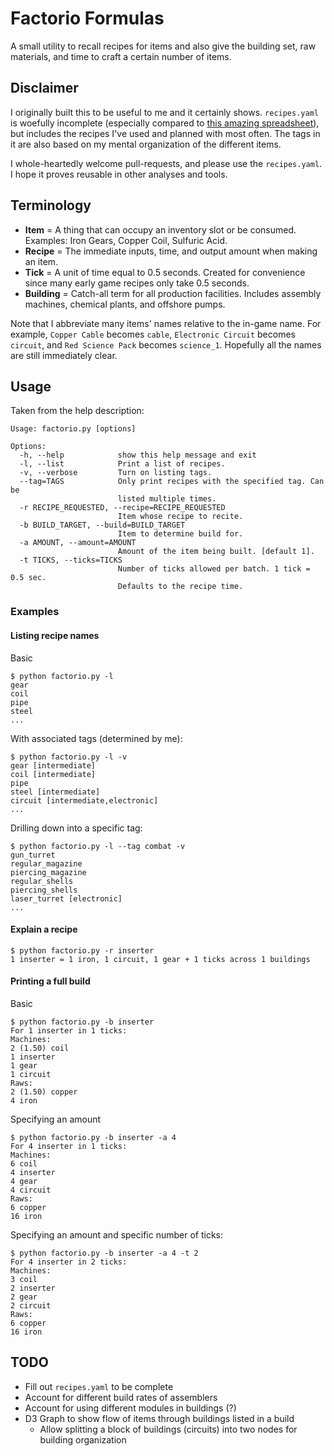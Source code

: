 
# Factorio Formulas

A small utility to recall recipes for items and also give the building set, raw materials, and time to craft a certain number of items.

## Disclaimer

I originally built this to be useful to me and it certainly shows.
`recipes.yaml` is woefully incomplete
(especially compared to [this amazing spreadsheet](https://docs.google.com/spreadsheets/d/1GKzEAf2IOGB5D2TCdX3tgisJmD1yikzQRJ31_Rxz7FM/edit#gid=0)),
but includes the recipes I've used and planned with most often.
The tags in it are also based on my mental organization of the different items.

I whole-heartedly welcome pull-requests, and please use the `recipes.yaml`. I hope it proves reusable in other analyses and tools.

## Terminology

* **Item** = A thing that can occupy an inventory slot or be consumed. Examples: Iron Gears, Copper Coil, Sulfuric Acid.
* **Recipe** = The immediate inputs, time, and output amount when making an item.
* **Tick** = A unit of time equal to 0.5 seconds. Created for convenience since many early game recipes only take 0.5 seconds.
* **Building** = Catch-all term for all production facilities. Includes assembly machines, chemical plants, and offshore pumps.

Note that I abbreviate many items' names relative to the in-game name.
For example, `Copper Cable` becomes `cable`, `Electronic Circuit` becomes `circuit`, and `Red Science Pack` becomes `science_1`.
Hopefully all the names are still immediately clear.

## Usage

Taken from the help description:
```
Usage: factorio.py [options]

Options:
  -h, --help            show this help message and exit
  -l, --list            Print a list of recipes.
  -v, --verbose         Turn on listing tags.
  --tag=TAGS            Only print recipes with the specified tag. Can be
                        listed multiple times.
  -r RECIPE_REQUESTED, --recipe=RECIPE_REQUESTED
                        Item whose recipe to recite.
  -b BUILD_TARGET, --build=BUILD_TARGET
                        Item to determine build for.
  -a AMOUNT, --amount=AMOUNT
                        Amount of the item being built. [default 1].
  -t TICKS, --ticks=TICKS
                        Number of ticks allowed per batch. 1 tick = 0.5 sec.
                        Defaults to the recipe time.
```

### Examples

#### Listing recipe names

Basic
```
$ python factorio.py -l
gear
coil
pipe
steel
...
```

With associated tags (determined by me):
```
$ python factorio.py -l -v
gear [intermediate]
coil [intermediate]
pipe
steel [intermediate]
circuit [intermediate,electronic]
...
```

Drilling down into a specific tag:
```
$ python factorio.py -l --tag combat -v
gun_turret
regular_magazine
piercing_magazine
regular_shells
piercing_shells
laser_turret [electronic]
...
```


#### Explain a recipe

```
$ python factorio.py -r inserter
1 inserter = 1 iron, 1 circuit, 1 gear + 1 ticks across 1 buildings
```

#### Printing a full build

Basic
```
$ python factorio.py -b inserter
For 1 inserter in 1 ticks:
Machines:
2 (1.50) coil
1 inserter
1 gear
1 circuit
Raws:
2 (1.50) copper
4 iron
```

Specifying an amount
```
$ python factorio.py -b inserter -a 4
For 4 inserter in 1 ticks:
Machines:
6 coil
4 inserter
4 gear
4 circuit
Raws:
6 copper
16 iron
```

Specifying an amount and specific number of ticks:
```
$ python factorio.py -b inserter -a 4 -t 2
For 4 inserter in 2 ticks:
Machines:
3 coil
2 inserter
2 gear
2 circuit
Raws:
6 copper
16 iron
```

## TODO

* Fill out `recipes.yaml` to be complete
* Account for different build rates of assemblers
* Account for using different modules in buildings (?)
* D3 Graph to show flow of items through buildings listed in a build
  - Allow splitting a block of buildings (circuits) into two nodes for building organization
